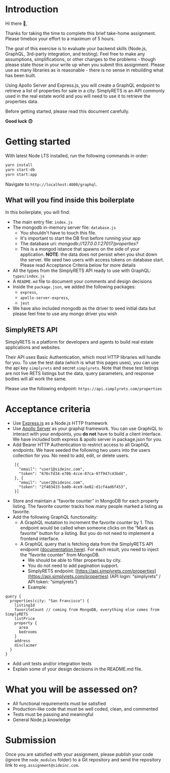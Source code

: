 # Introduction

Hi there 👋,

Thanks for taking the time to complete this brief take-home assignment. Please timebox your effort to a maximum of 5 hours.

The goal of this exercise is to evaluate your backend skills (Node.js, GraphQL, 3rd-party integration, and testing). Feel free to make any assumptions, simplifications, or other changes to the problems - though please state those in your write up when you submit this assignment. Please use as many libraries as is reasonable - there is no sense in rebuilding what has been built.

Using Apollo Server and Express.js, you will create a GraphQL endpoint to retrieve a list of properties for sale in a city. SimplyRETS is an API commonly used in the real estate world and you will need to use it to retrieve the properties data.

Before getting started, please read this document carefully.

**Good luck 🙃**

# Getting started

With latest Node LTS installed, run the following commands in order:

```sh
yarn install
yarn start:db
yarn start:app
```  

Navigate to `http://localhost:4000/graphql`.

## What will you find inside this boilerplate

In this boilerplate, you will find:
- The main entry file: `index.js`
- The mongodb in-memory server file: `database.js`
  - You shouldn't have to touch this file.
  - It's important to start the DB first before running your app
  - The database uri: *mongodb://127.0.0.1:27017/properties?*
  - This is a mongod istance that spawns on the side of your application. **NOTE**: the data does not persist when you shut down the server. We seed two users with access tokens on database start. Please read Acceptance Criteria below for more details
- All the types from the SimplyRETS API ready to use with GraphQL: `types/index.js`
- A `README.md` file to document your comments and design decisions
- Inside the `package.json`, we added the following packages:
  - `express`,
  - `apollo-server-express`,
  - `jest`
- We have also included mongodb as the driver to seed initial data but please feel free to use any mongo driver you wish

## SimplyRETS API

SimplyRETS is a platform for developers and agents to build real estate applications and websites.

Their API uses Basic Authentication, which most HTTP libraries will handle for you. To use the test data (which is what this pages uses), you can use the api key `simplyrets` and secret `simplyrets`. Note that these test listings are not live RETS listings but the data, query parameters, and response bodies will all work the same.

Please use the following endpoint: `https://api.simplyrets.com/properties`

# Acceptance criteria

- Use  [Express.js](https://github.com/expressjs/express) as a Node.js HTTP framework
- Use [Apollo Server](https://www.apollographql.com/docs/apollo-server/getting-started/) as your graphql framework. You can use GraphiQL to interact with your endpoints, you **do not** have to build a client interface. We have included both express & apollo server in package.json for you.
- Add Bearer HTTP Authentication to restrict access to all GraphQL endpoints. We have seeded the following two users into the users collection for you. No need to add, edit, or delete users.
```
    [{
      "email": "user1@sideinc.com",
      "token": "676cfd34-e706-4cce-87ca-97f947c43bd4",
    }, {
      "email": "user2@sideinc.com",
      "token": "2f403433-ba0b-4ce9-be02-d1cf4ad6f453",
    }]
```
- Store and maintain a “favorite counter” in MongoDB for each property listing. The favorite counter tracks how many people marked a listing as favorite.
- Add the following GraphQL functionality:
  - A GraphQL mutation to increment the favorite counter by 1. This endpoint would be called when someone clicks on the “Mark as favorite” button for a listing. But you do not need to implement a frontend interface.
  - A GraphQL query that is fetching data from the SimplyRETS API endpoint ([documentation here](https://docs.simplyrets.com/api/index.html#/Listings/get_properties)). For each result, you need to inject the “favorite counter” from MongoDB.
    - We should be able to filter properties by city.
    - You do not need to add pagination support.
    - SimplyRETS endpoint: [https://api.simplyrets.com/properties](https://api.simplyrets.com/properties)    (API login: “simplyrets” / API token: “simplyrets”)
    - Example:
```
query {
  properties(city: "San Francisco") {
    listingId
    favoriteCount // coming from MongoDB, everything else comes from SimplyRETS
    listPrice
    property {
      area
      bedrooms
    }
    address
    disclaimer
  }
}
```

- Add unit tests and/or integration tests
- Explain some of your design decisions in the README.md file.


# What you will be assessed on?

- All functional requirements must be satisfied
- Production-like code that must be well coded, clean, and commented
- Tests must be passing and meaningful
- General Node.js knowledge

# Submission

Once you are satisfied with your assignment, please publish your code (ignore the `node_modules` folder) to a Git repository and send the repository link to `eng.assignment@sideinc.com`.  

